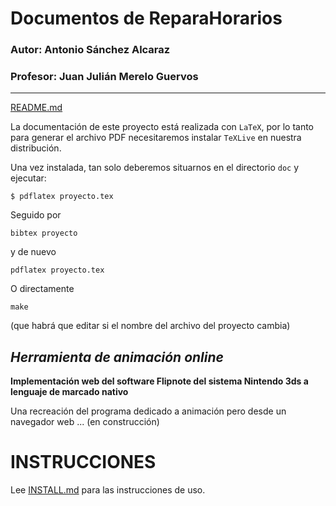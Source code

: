 # Documentos de ReparaHorarios

### Autor: Antonio Sánchez Alcaraz
### Profesor: Juan Julián Merelo Guervos
___



[README.md](https://github.com/ChinChainis/Proyecto_Reparahorarios_IV2425/blob/Objetivo-0/README.md)

La documentación de este proyecto está realizada con `LaTeX`, por lo
tanto para generar el archivo PDF necesitaremos instalar `TeXLive` en
nuestra distribución.

Una vez instalada, tan solo deberemos situarnos en el directorio `doc` y ejecutar:

`
$ pdflatex proyecto.tex
`

Seguido por

    bibtex proyecto
    
y de nuevo

    pdflatex proyecto.tex

O directamente

    make
    
(que habrá que editar si el nombre del archivo del proyecto cambia)


## *Herramienta de animación online*

**Implementación web del software Flipnote del sistema Nintendo 3ds a lenguaje de marcado nativo**

Una recreación del programa dedicado a animación pero desde un navegador web ... (en construcción)


# INSTRUCCIONES

Lee [INSTALL.md](INSTALL.md) para las instrucciones de uso.





